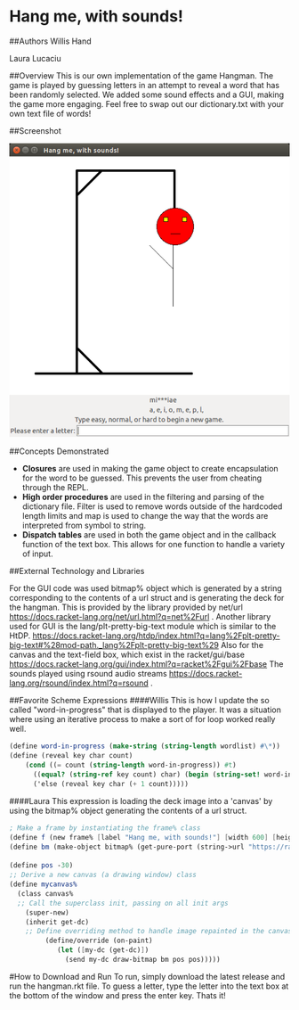 # Hang me, with sounds!

##Authors
Willis Hand

Laura Lucaciu

##Overview
This is our own implementation of the game Hangman. The game is played by guessing letters in an attempt to reveal a word that has been randomly selected. We added some sound effects and a GUI, making the game more engaging. Feel free to swap out our dictionary.txt with your own text file of words!

##Screenshot

![alt-text](screenshot.png)

##Concepts Demonstrated
* **Closures** are used in making the game object to create encapsulation for the word to be guessed. This prevents the user from cheating through the REPL.
* **High order procedures** are used in the filtering and parsing of the dictionary file. Filter is used to remove words outside of the hardcoded length limits and map is used to change the way that the words are interpreted from symbol to string.
* **Dispatch tables** are used in both the game object and in the callback function of the text box. This allows for one function to handle a variety of input.

##External Technology and Libraries

For the GUI code was used bitmap% object which is generated by a string corresponding to the contents of a url struct and is generating the deck for the hangman.
This is provided by the library provided by net/url https://docs.racket-lang.org/net/url.html?q=net%2Furl . Another library used for GUI is the lang/plt-pretty-big-text module which is similar to the HtDP. https://docs.racket-lang.org/htdp/index.html?q=lang%2Fplt-pretty-big-text#%28mod-path._lang%2Fplt-pretty-big-text%29 
Also for the canvas and the text-field box, which exist in the racket/gui/base https://docs.racket-lang.org/gui/index.html?q=racket%2Fgui%2Fbase
The sounds played using rsound audio streams https://docs.racket-lang.org/rsound/index.html?q=rsound .

##Favorite Scheme Expressions
####Willis
This is how I update the so called "word-in-progress" that is displayed to the player. It was a situation where using an iterative process to make a sort of for loop worked really well.
```scheme
(define word-in-progress (make-string (string-length wordlist) #\*))
(define (reveal key char count)
    (cond ((= count (string-length word-in-progress)) #t) 
      ((equal? (string-ref key count) char) (begin (string-set! word-in-progress count char) (reveal key char (+ 1 count))))
      ('else (reveal key char (+ 1 count)))))
```
####Laura 
This expression is loading the deck image into a 'canvas' by using the bitmap% object generating the contents of a url struct.

```scheme
; Make a frame by instantiating the frame% class 
(define f (new frame% [label "Hang me, with sounds!"] [width 600] [height 600]))
(define bm (make-object bitmap% (get-pure-port (string->url "https://raw.githubusercontent.com/oplS16projects/Laura-Willis/master/Deck.png"))))

(define pos -30)
;; Derive a new canvas (a drawing window) class
(define mycanvas%
  (class canvas%
  ;; Call the superclass init, passing on all init args
    (super-new)
    (inherit get-dc)
	;; Define overriding method to handle image repainted in the canvas 
         (define/override (on-paint)
            (let ([my-dc (get-dc)])
              (send my-dc draw-bitmap bm pos pos)))))

```

#How to Download and Run
To run, simply download the latest release and run the hangman.rkt file. To guess a letter, type the letter into the text box at the bottom of the window and press the enter key. Thats it!
